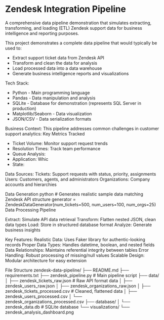 # Zendesk Integration Pipeline
A comprehensive data pipeline demonstration that simulates extracting, transforming, and loading (ETL) Zendesk support data for business intelligence and reporting purposes.

This project demonstrates a complete data pipeline that would typically be used to:
- Extract support ticket data from Zendesk API
- Transform and clean the data for analysis
- Load processed data into a data warehouse
- Generate business intelligence reports and visualizations

Tech Stack:
- Python - Main programming language
- Pandas - Data manipulation and analysis
- SQLite - Database for demonstration (represents SQL Server in production)
- Matplotlib/Seaborn - Data visualization
- JSON/CSV - Data serialization formats

Business Context:
This pipeline addresses common challenges in customer support analytics:
Key Metrics Tracked

- Ticket Volume: Monitor support request trends
- Resolution Times: Track team performance
- Queue Analysis: 
- Application: Whic
- State: 

Data Sources:
Tickets: Support requests with status, priority, assignments
Users: Customers, agents, and administrators
Organizations: Company accounts and hierarchies

Data Generation
python # Generates realistic sample data matching Zendesk API structure
generator = ZendeskDataGenerator(num_tickets=500, num_users=100, num_orgs=25)
Data Processing Pipeline

Extract: Simulate API data retrieval
Transform: Flatten nested JSON, clean data types
Load: Store in structured database format
Analyze: Generate business insights

Key Features:
Realistic Data: Uses Faker library for authentic-looking records
Proper Data Types: Handles datetime, boolean, and nested fields
Data Relationships: Maintains referential integrity between tables
Error Handling: Robust processing of missing/null values
Scalable Design: Modular architecture for easy extension


File Structure
zendesk-data-pipeline/
├── README.md
├── requirements.txt
├── zendesk_pipeline.py          # Main pipeline script
├── data/
│   ├── zendesk_tickets_raw.json       # Raw API format data
│   ├── zendesk_users_raw.json
│   ├── zendesk_organizations_raw.json
│   ├── zendesk_tickets_processed.csv  # Cleaned, flattened data
│   ├── zendesk_users_processed.csv
│   └── zendesk_organizations_processed.csv
├── database/
│   └── zendesk_data.db               # SQLite database
└── visualizations/
    └── zendesk_analysis_dashboard.png
